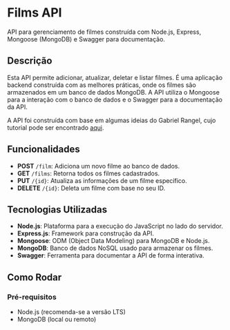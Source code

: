 # Films API

API para gerenciamento de filmes construída com Node.js, Express, Mongoose (MongoDB) e Swagger para documentação.

## Descrição

Esta API permite adicionar, atualizar, deletar e listar filmes. É uma aplicação backend construída com as melhores práticas, onde os filmes são armazenados em um banco de dados MongoDB. A API utiliza o Mongoose para a interação com o banco de dados e o Swagger para a documentação da API.

A API foi construída com base em algumas ideias do Gabriel Rangel, cujo tutorial pode ser encontrado [aqui](https://www.youtube.com/watch?v=zaWFnHagbrM).

## Funcionalidades

- **POST** `/film`: Adiciona um novo filme ao banco de dados.
- **GET** `/films`: Retorna todos os filmes cadastrados.
- **PUT** `/{id}`: Atualiza as informações de um filme específico.
- **DELETE** `/{id}`: Deleta um filme com base no seu ID.

## Tecnologias Utilizadas

- **Node.js**: Plataforma para a execução do JavaScript no lado do servidor.
- **Express.js**: Framework para construção da API.
- **Mongoose**: ODM (Object Data Modeling) para MongoDB e Node.js.
- **MongoDB**: Banco de dados NoSQL usado para armazenar os filmes.
- **Swagger**: Ferramenta para documentar a API de forma interativa.

## Como Rodar

### Pré-requisitos

- Node.js (recomenda-se a versão LTS)
- MongoDB (local ou remoto)


